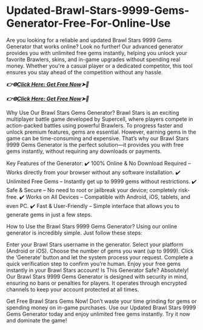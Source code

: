 # Updated-Brawl-Stars-9999-Gems-Generator-Free-For-Online-Use

Are you looking for a reliable and updated Brawl Stars 9999 Gems Generator that works online? Look no further! Our advanced generator provides you with unlimited free gems instantly, helping you unlock your favorite Brawlers, skins, and in-game upgrades without spending real money. Whether you're a casual player or a dedicated competitor, this tool ensures you stay ahead of the competition without any hassle.

***👉🌐[Click Here: Get Free Now](https://btadeal.com/bw7lsr3ts/)➤🔶***


***👉🌐[Click Here: Get Free Now](https://btadeal.com/bw7lsr3ts/)➤🔶***



Why Use Our Brawl Stars Gems Generator?
Brawl Stars is an exciting multiplayer battle game developed by Supercell, where players compete in action-packed battles using powerful Brawlers. To progress faster and unlock premium features, gems are essential. However, earning gems in the game can be time-consuming and expensive. That’s why our Brawl Stars 9999 Gems Generator is the perfect solution—it provides you with free gems instantly, without requiring any downloads or payments.

Key Features of the Generator:
✔️ 100% Online & No Download Required – Works directly from your browser without any software installation.
✔️ Unlimited Free Gems – Instantly get up to 9999 gems without restrictions.
✔️ Safe & Secure – No need to root or jailbreak your device; completely risk-free.
✔️ Works on All Devices – Compatible with Android, iOS, tablets, and even PC.
✔️ Fast & User-Friendly – Simple interface that allows you to generate gems in just a few steps.

How to Use the Brawl Stars 9999 Gems Generator?
Using our online generator is incredibly simple. Just follow these steps:

Enter your Brawl Stars username in the generator.
Select your platform (Android or iOS).
Choose the number of gems you want (up to 9999).
Click the ‘Generate’ button and let the system process your request.
Complete a quick verification step to confirm you’re human.
Enjoy your free gems instantly in your Brawl Stars account!
Is This Generator Safe?
Absolutely! Our Brawl Stars 9999 Gems Generator is designed with security in mind, ensuring no bans or penalties for players. It operates through encrypted channels to keep your account protected at all times.

Get Free Brawl Stars Gems Now!
Don’t waste your time grinding for gems or spending money on in-game purchases. Use our Updated Brawl Stars 9999 Gems Generator today and enjoy unlimited free gems instantly. Try it now and dominate the game! 
